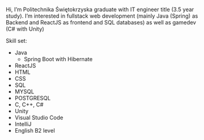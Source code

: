 Hi, I’m Politechnika Świętokrzyska graduate with IT engineer title (3.5 year study).
I’m interested in fullstack web development (mainly Java (Spring) as Backend and ReactJS as frontend and SQL databases) as well as gamedev (C# with Unity)

Skill set:
  - Java
    * Spring Boot with Hibernate
  - ReactJS
  - HTML
  - CSS
  - SQL
  - MYSQL
  - POSTGRESQL
  - C, C++, C#
  - Unity
  - Visual Studio Code
  - IntelliJ
  - English B2 level

<!---
camillo29/camillo29 is a ✨ special ✨ repository because its `README.md` (this file) appears on your GitHub profile.
You can click the Preview link to take a look at your changes.
--->
